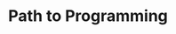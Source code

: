 ---
title: "Path to Programming"
featured_image: '/images/blog_cover.jpg'
description: "Discover the secrets of XP practices like refactoring, pairing, and test driven development to elevate your skills and excel in agile software development."
---